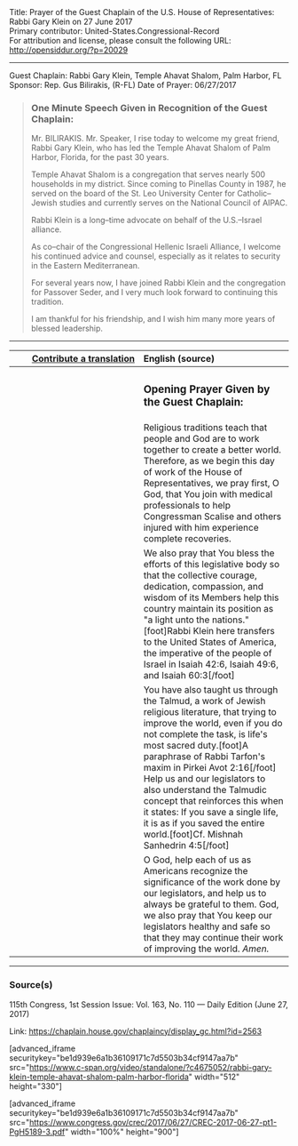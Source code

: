 <html>
<head></head>
<body>
Title: Prayer of the Guest Chaplain of the U.S. House of Representatives: Rabbi Gary Klein on 27 June 2017<br />
Primary contributor: United-States.Congressional-Record<br />
For attribution and license, please consult the following URL: <a href="http://opensiddur.org/?p=20029">http://opensiddur.org/?p=20029</a>
<p />
<hr />

Guest Chaplain: Rabbi Gary Klein, Temple Ahavat Shalom, Palm Harbor, FL
Sponsor: Rep. Gus Bilirakis, (R-FL)
Date of Prayer: 06/27/2017

<blockquote>
<h3>One Minute Speech Given in Recognition of the Guest Chaplain:</h3>
Mr. BILIRAKIS. Mr. Speaker, I rise today to welcome my great friend, Rabbi Gary Klein, who has led the Temple Ahavat Shalom of Palm Harbor, Florida, for the past 30 years.

Temple Ahavat Shalom is a congregation that serves nearly 500 households in my district. Since coming to Pinellas County in 1987, he served on the board of the St. Leo University Center for Catholic–Jewish studies and currently serves on the National Council of AIPAC.

Rabbi Klein is a long–time advocate on behalf of the U.S.–Israel alliance.

As co–chair of the Congressional Hellenic Israeli Alliance, I welcome his continued advice and counsel, especially as it relates to security in the Eastern Mediterranean.

For several years now, I have joined Rabbi Klein and the congregation for Passover Seder, and I very much look forward to continuing this tradition.

I am thankful for his friendship, and I wish him many more years of blessed leadership.
</blockquote>

<hr />

<table style="margin-left: auto;margin-right: auto;" class="draggable">
<thead><tr><th id="x" style="text-align: right;"><a href="/contributing/upload/">Contribute a translation</a></th><th style="text-align: left;">English (source)</th></tr></thead>
<tbody>
<tr><td style="vertical-align:top;" width="46%">
<div class="liturgy"><span lang="he">

</span></div></td>
 
<td style="vertical-align:top;" width="53%">
<div class="english">
<h3>Opening Prayer Given by the Guest Chaplain:</h3>
</div></td></tr>


<tr><td style="vertical-align:top;" width="46%">
<div class="liturgy"><span lang="he">

</span></div></td>
 
<td style="vertical-align:top;" width="53%">
<div class="english">
Religious traditions teach 
that people and God are to work together 
to create a better world. 
Therefore, 
as we begin this day of work of the House of Representatives, 
we pray first, O God, 
that You join with medical professionals 
to help Congressman Scalise 
and others injured with him 
experience complete recoveries.
</div></td></tr>


<tr><td style="vertical-align:top;" width="46%">
<div class="liturgy"><span lang="he">

</span></div></td>
 
<td style="vertical-align:top;" width="53%">
<div class="english">
We also pray 
that You bless the efforts of this legislative body 
so that the collective courage, 
dedication, 
compassion, 
and wisdom of its Members 
help this country maintain its position 
as "a light unto the nations."[foot]Rabbi Klein here transfers to the United States of America, the imperative of the people of Israel in Isaiah 42:6, Isaiah 49:6, and Isaiah 60:3[/foot]
</div></td></tr>


<tr><td style="vertical-align:top;" width="46%">
<div class="liturgy"><span lang="he">

</span></div></td>
 
<td style="vertical-align:top;" width="53%">
<div class="english">
You have also taught us through the Talmud, 
a work of Jewish religious literature, 
that trying to improve the world, 
even if you do not complete the task, 
is life's most sacred duty.[foot]A paraphrase of Rabbi Tarfon's maxim in Pirkei Avot 2:16[/foot]
Help us and our legislators 
to also understand the Talmudic concept 
that reinforces this when it states: 
If you save a single life, 
it is as if you saved the entire world.[foot]Cf. Mishnah Sanhedrin 4:5[/foot]
</div></td></tr>


<tr><td style="vertical-align:top;" width="46%">
<div class="liturgy"><span lang="he">

</span></div></td>
 
<td style="vertical-align:top;" width="53%">
<div class="english">
O God, 
help each of us as Americans 
recognize the significance of the work done by our legislators, 
and help us to always be grateful to them. 
God, 
we also pray that You keep our legislators healthy and safe 
so that they may continue their work of improving the world. 
<em>Amen.</em>
</div></td></tr>
</tbody></table>

<hr />

<h3>Source(s)</h3>

115th Congress, 1st Session
Issue: Vol. 163, No. 110 — Daily Edition (June 27, 2017)

Link: <a href="https://chaplain.house.gov/chaplaincy/display_gc.html?id=2563">https://chaplain.house.gov/chaplaincy/display_gc.html?id=2563</a>

[advanced_iframe securitykey="be1d939e6a1b36109171c7d5503b34cf9147aa7b" src="https://www.c-span.org/video/standalone/?c4675052/rabbi-gary-klein-temple-ahavat-shalom-palm-harbor-florida" width="512" height="330"]

[advanced_iframe securitykey="be1d939e6a1b36109171c7d5503b34cf9147aa7b" src="https://www.congress.gov/crec/2017/06/27/CREC-2017-06-27-pt1-PgH5189-3.pdf" width="100%" height="900"]
</body>
</html>